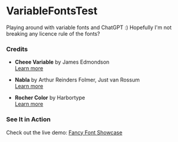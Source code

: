 # VariableFontsTest
Playing around with variable fonts and ChatGPT :)
Hopefully I'm not breaking any licence rule of the fonts?

### Credits

- **Cheee Variable** by James Edmondson  
  [Learn more](https://ohnotype.co/fonts/cheee)

- **Nabla** by Arthur Reinders Folmer, Just van Rossum  
  [Learn more](https://nabla.typearture.com/)

- **Rocher Color** by Harbortype  
  [Learn more](https://www.harbortype.com/fonts/rocher-color/)

### See It in Action

Check out the live demo: [Fancy Font Showcase](https://raw.githack.com/ShubhamSinghCodes/VariableFontsTest/main/fancyfont.html)
